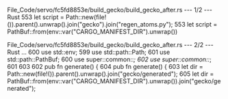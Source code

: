 File_Code/servo/fc5fd8853e/build_gecko/build_gecko_after.rs --- 1/2 --- Rust
553         let script = Path::new(file!()).parent().unwrap().join("gecko").join("regen_atoms.py");                                                          553         let script = PathBuf::from(env::var("CARGO_MANIFEST_DIR").unwrap())

File_Code/servo/fc5fd8853e/build_gecko/build_gecko_after.rs --- 2/2 --- Rust
...                                                                                                                                                          600     use std::env;
599     use std::path::Path;                                                                                                                                 601     use std::path::PathBuf;
600     use super::common::*;                                                                                                                                602     use super::common::*;
601                                                                                                                                                          603 
602     pub fn generate() {                                                                                                                                  604     pub fn generate() {
603         let dir = Path::new(file!()).parent().unwrap().join("gecko/generated");                                                                          605         let dir = PathBuf::from(env::var("CARGO_MANIFEST_DIR").unwrap()).join("gecko/generated");

